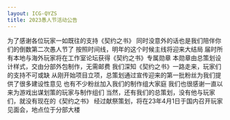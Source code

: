 ```yaml
---
layout: ICG-QYZS
title: 2023愚人节活动公告
---
```


为了感谢各位玩家一如既往的支持《契约之书》
同时没意外的话也是我们陪伴你们的倒数第二次愚人节了
按照时间线，明年的这个时候主线将迎来大结局
届时所有本地与海外玩家将在工作室论坛获得《契约之书》专属勋章
本勋章由总策划设计样式，交由分部外包制作，无需邮费
我们深知《契约之书》一路走来，玩家们的支持不可或缺
从刚开始项目立项，总策划通过宣传迎来的第一批粉丝为我们提供了很多建设性意见
也有不少粉丝加入我们的制作组大家庭
我们也很感谢一直以来为游戏出谋划策的玩家与制作组们
当然，还有我们的总策划，没有他与玩家们，就没有现在的《契约之书》
经过献祭策划，将在23年4月1日于国内召开玩家见面会，地点位于分部大楼